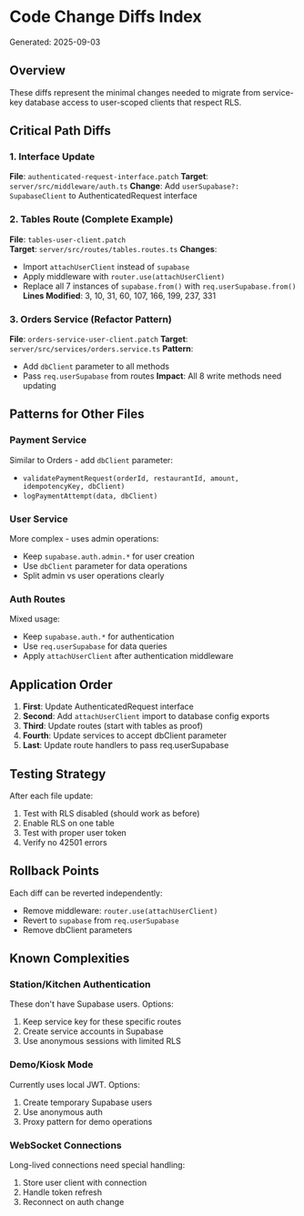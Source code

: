 # Code Change Diffs Index
Generated: 2025-09-03

## Overview
These diffs represent the minimal changes needed to migrate from service-key database access to user-scoped clients that respect RLS.

## Critical Path Diffs

### 1. Interface Update
**File**: `authenticated-request-interface.patch`
**Target**: `server/src/middleware/auth.ts`
**Change**: Add `userSupabase?: SupabaseClient` to AuthenticatedRequest interface

### 2. Tables Route (Complete Example)
**File**: `tables-user-client.patch`  
**Target**: `server/src/routes/tables.routes.ts`
**Changes**:
- Import `attachUserClient` instead of `supabase`
- Apply middleware with `router.use(attachUserClient)`
- Replace all 7 instances of `supabase.from()` with `req.userSupabase.from()`
**Lines Modified**: 3, 10, 31, 60, 107, 166, 199, 237, 331

### 3. Orders Service (Refactor Pattern)
**File**: `orders-service-user-client.patch`
**Target**: `server/src/services/orders.service.ts`
**Pattern**: 
- Add `dbClient` parameter to all methods
- Pass `req.userSupabase` from routes
**Impact**: All 8 write methods need updating

## Patterns for Other Files

### Payment Service
Similar to Orders - add `dbClient` parameter:
- `validatePaymentRequest(orderId, restaurantId, amount, idempotencyKey, dbClient)`
- `logPaymentAttempt(data, dbClient)`

### User Service  
More complex - uses admin operations:
- Keep `supabase.auth.admin.*` for user creation
- Use `dbClient` parameter for data operations
- Split admin vs user operations clearly

### Auth Routes
Mixed usage:
- Keep `supabase.auth.*` for authentication
- Use `req.userSupabase` for data queries
- Apply `attachUserClient` after authentication middleware

## Application Order

1. **First**: Update AuthenticatedRequest interface
2. **Second**: Add `attachUserClient` import to database config exports
3. **Third**: Update routes (start with tables as proof)
4. **Fourth**: Update services to accept dbClient parameter
5. **Last**: Update route handlers to pass req.userSupabase

## Testing Strategy

After each file update:
1. Test with RLS disabled (should work as before)
2. Enable RLS on one table
3. Test with proper user token
4. Verify no 42501 errors

## Rollback Points

Each diff can be reverted independently:
- Remove middleware: `router.use(attachUserClient)` 
- Revert to `supabase` from `req.userSupabase`
- Remove dbClient parameters

## Known Complexities

### Station/Kitchen Authentication
These don't have Supabase users. Options:
1. Keep service key for these specific routes
2. Create service accounts in Supabase
3. Use anonymous sessions with limited RLS

### Demo/Kiosk Mode
Currently uses local JWT. Options:
1. Create temporary Supabase users
2. Use anonymous auth
3. Proxy pattern for demo operations

### WebSocket Connections
Long-lived connections need special handling:
1. Store user client with connection
2. Handle token refresh
3. Reconnect on auth change